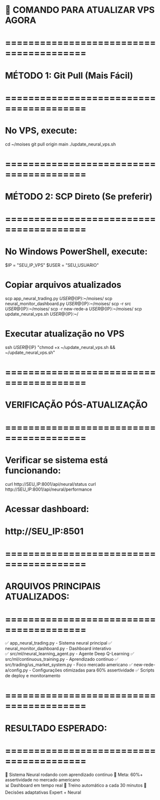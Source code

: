 # 🚀 COMANDO PARA ATUALIZAR VPS AGORA

# ========================================
# MÉTODO 1: Git Pull (Mais Fácil)
# ========================================

# No VPS, execute:
cd ~/moises
git pull origin main
./update_neural_vps.sh

# ========================================
# MÉTODO 2: SCP Direto (Se preferir)  
# ========================================

# No Windows PowerShell, execute:
$IP = "SEU_IP_VPS"
$USER = "SEU_USUARIO"

# Copiar arquivos atualizados
scp app_neural_trading.py ${USER}@${IP}:~/moises/
scp neural_monitor_dashboard.py ${USER}@${IP}:~/moises/
scp -r src ${USER}@${IP}:~/moises/
scp -r new-rede-a ${USER}@${IP}:~/moises/
scp update_neural_vps.sh ${USER}@${IP}:~/

# Executar atualização no VPS
ssh ${USER}@${IP} "chmod +x ~/update_neural_vps.sh && ~/update_neural_vps.sh"

# ========================================
# VERIFICAÇÃO PÓS-ATUALIZAÇÃO
# ========================================

# Verificar se sistema está funcionando:
curl http://SEU_IP:8001/api/neural/status
curl http://SEU_IP:8001/api/neural/performance

# Acessar dashboard:
# http://SEU_IP:8501

# ========================================
# ARQUIVOS PRINCIPAIS ATUALIZADOS:
# ========================================
✅ app_neural_trading.py - Sistema neural principal
✅ neural_monitor_dashboard.py - Dashboard interativo  
✅ src/ml/neural_learning_agent.py - Agente Deep Q-Learning
✅ src/ml/continuous_training.py - Aprendizado contínuo
✅ src/trading/us_market_system.py - Foco mercado americano
✅ new-rede-a/config.py - Configurações otimizadas para 60% assertividade
✅ Scripts de deploy e monitoramento

# ========================================
# RESULTADO ESPERADO:
# ========================================
🧠 Sistema Neural rodando com aprendizado contínuo
🎯 Meta: 60%+ assertividade no mercado americano  
📊 Dashboard em tempo real
🔄 Treino automático a cada 30 minutos
🚀 Decisões adaptativas Expert + Neural